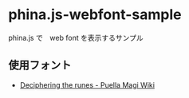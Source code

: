 # phina.js-webfont-sample

phina.js で　web font を表示するサンプル

## 使用フォント
 - [Deciphering the runes - Puella Magi Wiki](http://wiki.puella-magi.net/Deciphering_the_runes)
